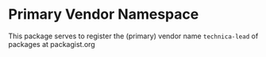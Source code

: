 # Primary Vendor Namespace

This package serves to register the (primary) vendor name ```technica-lead``` of packages at packagist.org
